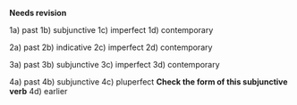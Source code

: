 **Needs revision**

1a) past
1b) subjunctive
1c) imperfect
1d) contemporary

2a) past
2b) indicative
2c) imperfect
2d) contemporary

3a) past
3b) subjunctive
3c) imperfect
3d) contemporary

4a) past
4b) subjunctive
4c) pluperfect **Check the form of this subjunctive verb**
4d) earlier
